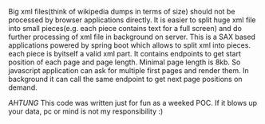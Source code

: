 Big xml files(think of wikipedia dumps in terms of size) should not be processed by browser applications directly. It is easier to split huge xml file into small pieces(e.g. each piece contains text for a full screen) and do further processing of xml file in background on server.
This is a SAX based applications powered by spring boot which allows to split xml into pieces. each piece is byitself a valid xml part.
It contains endpoints to get start position of each page and page length. Minimal page length is 8kb.
So javascript application can ask for multiple first pages and render them. In background it can call the same endpoint to get next page positions on demand.




*AHTUNG*
This code was written just for fun as a weeked POC. If it blows up your data, pc or mind is not my responsibility :)
